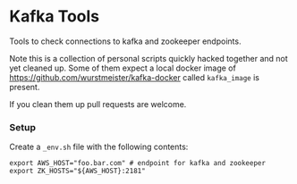 # Kafka Tools

Tools to check connections to kafka and zookeeper endpoints.

Note this is a collection of personal scripts quickly hacked together and not yet cleaned up. Some of them expect a local docker image of https://github.com/wurstmeister/kafka-docker called `kafka_image` is present.

If you clean them up pull requests are welcome.

### Setup

Create a `_env.sh` file with the following contents:

```
export AWS_HOST="foo.bar.com" # endpoint for kafka and zookeeper
export ZK_HOSTS="${AWS_HOST}:2181"
```